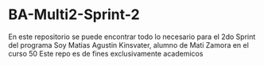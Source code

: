 # BA-Multi2-Sprint-2
En este repositorio se puede encontrar todo lo necesario para el 2do Sprint del programa
Soy Matias Agustin Kinsvater, alumno de Mati Zamora en el curso 50
Este repo es de fines exclusivamente academicos
